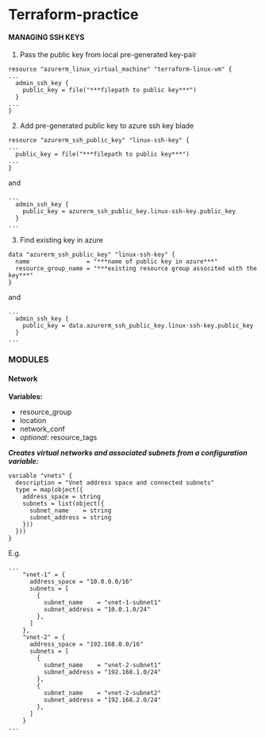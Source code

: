 # Terraform-practice

#### MANAGING SSH KEYS
1. Pass the public key from local pre-generated key-pair
```HCL
resource "azurerm_linux_virtual_machine" "terraform-linux-vm" {
...
  admin_ssh_key {
    public_key = file("***filepath to public key***")
  }
...
}
```
2. Add pre-generated public key to azure ssh key blade
```HCL
resource "azurerm_ssh_public_key" "linux-ssh-key" {
...
  public_key = file("***filepath to public key***")
...
}
```
and
```HCL
...
  admin_ssh_key {
    public_key = azurerm_ssh_public_key.linux-ssh-key.public_key
  }
...
```

3. Find existing key in azure
```HCL
data "azurerm_ssh_public_key" "linux-ssh-key" {
  name                = "***name of public key in azure***"
  resource_group_name = "***existing resource group associted with the key***"
}
```
and
```HCL
...
  admin_ssh_key {
    public_key = data.azurerm_ssh_public_key.linux-ssh-key.public_key
  }
...
```

### MODULES

#### Network
**Variables:**
- resource_group
- location
- network_conf
- *optional*: resource_tags
 
***Creates virtual networks and associated subnets from a configuration variable:***
```HCL
variable "vnets" {
  description = "Vnet address space and connected subnets"
  type = map(object({
    address_space = string
    subnets = list(object({
      subnet_name    = string
      subnet_address = string
    }))
  }))
}
```
E.g.
```HCL
...
    "vnet-1" = {
      address_space = "10.0.0.0/16"
      subnets = [
        {
          subnet_name    = "vnet-1-subnet1"
          subnet_address = "10.0.1.0/24"
        },
      ]
    },
    "vnet-2" = {
      address_space = "192.168.0.0/16"
      subnets = [
        {
          subnet_name    = "vnet-2-subnet1"
          subnet_address = "192.168.1.0/24"
        },
        {
          subnet_name    = "vnet-2-subnet2"
          subnet_address = "192.168.2.0/24"
        },
      ]
    }
...
```